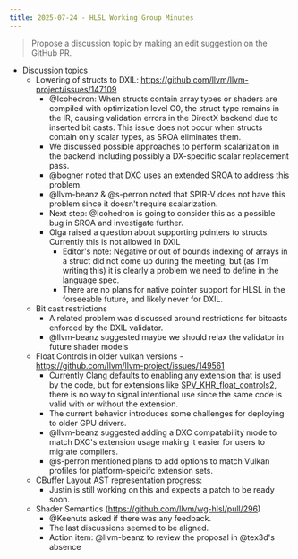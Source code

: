```yaml
---
title: 2025-07-24 - HLSL Working Group Minutes
---
```


> Propose a discussion topic by making an edit suggestion on the GitHub PR.

* Discussion topics
  * Lowering of structs to DXIL: https://github.com/llvm/llvm-project/issues/147109
    * @Icohedron: When structs contain array types or shaders are compiled with optimization level O0, the struct type remains in the IR, causing validation errors in the DirectX backend due to inserted bit casts. This issue does not occur when structs contain only scalar types, as SROA eliminates them.
    * We discussed possible approaches to perform scalarization in the backend including possibly a DX-specific scalar replacement pass.
    * @bogner noted that DXC uses an extended SROA to address this problem.
    * @llvm-beanz & @s-perron noted that SPIR-V does not have this problem since it doesn't require scalarization.
    * Next step: @Icohedron is going to consider this as a possible bug in SROA and investigate further.
    * Olga raised a question about supporting pointers to structs. Currently this is not allowed in DXIL
      * Editor's note: Negative or out of bounds indexing of arrays in a struct did not come up during the meeting, but (as I'm writing this) it is clearly a problem we need to define in the language spec.
      * There are no plans for native pointer support for HLSL in the forseeable future, and likely never for DXIL.
  * Bit cast restrictions
    * A related problem was discussed around restrictions for bitcasts enforced by the DXIL validator.
    * @llvm-beanz suggested maybe we should relax the validator in future shader models
  * Float Controls in older vulkan versions - https://github.com/llvm/llvm-project/issues/149561
    * Currently Clang defaults to enabling any extension that is used by the code, but for extensions like [SPV_KHR_float_controls2](https://github.khronos.org/SPIRV-Registry/extensions/KHR/SPV_KHR_float_controls2.html), there is no way to signal intentional use since the same code is valid with or without the extension.
    * The current behavior introduces some challenges for deploying to older GPU drivers.
    * @llvm-beanz suggested adding a DXC compatability mode to match DXC's extension usage making it easier for users to migrate compilers.
    * @s-perron mentioned plans to add options to match Vulkan profiles for platform-speicifc extension sets.
  * CBuffer Layout AST representation progress:
    * Justin is still working on this and expects a patch to be ready soon.
  * Shader Semantics (https://github.com/llvm/wg-hlsl/pull/296)
    * @Keenuts asked if there was any feedback.
    * The last discussions seemed to be aligned.
    * Action item: @llvm-beanz to review the proposal in @tex3d's absence